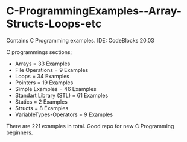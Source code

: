 # C-ProgrammingExamples--Array-Structs-Loops-etc
Contains C Programming examples.
IDE: CodeBlocks 20.03 

C programmings sections;
- Arrays = 33 Examples
- File Operations = 9 Examples
- Loops = 34 Examples
- Pointers = 19 Examples
- Simple Examples = 46 Examples
- Standart Library (STL) = 61 Examples
- Statics = 2 Examples
- Structs = 8 Examples
- VariableTypes-Operators = 9 Examples

There are 221 examples in total. Good repo for new C Programming beginners.

